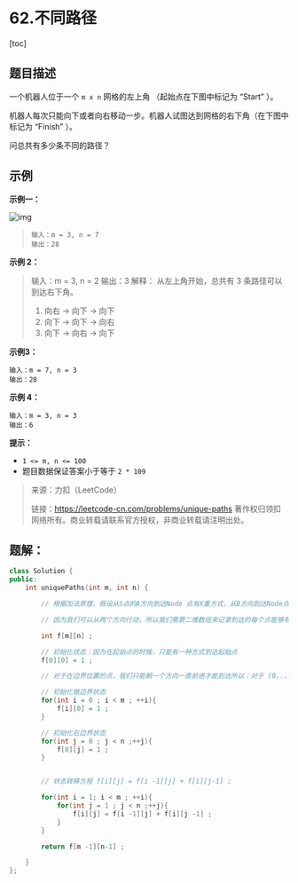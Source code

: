 # 62.不同路径

[toc]

## 题目描述

一个机器人位于一个 `m x n` 网格的左上角 （起始点在下图中标记为 “Start” ）。

机器人每次只能向下或者向右移动一步。机器人试图达到网格的右下角（在下图中标记为 “Finish” ）。

问总共有多少条不同的路径？





## 示例

**示例一：**

![img](https://assets.leetcode.com/uploads/2018/10/22/robot_maze.png)

>```
>输入：m = 3, n = 7
>输出：28
>```

**示例 2：**

> 输入：m = 3, n = 2
> 	输出：3
> 解释：
> 从左上角开始，总共有 3 条路径可以到达右下角。
>
> 1. 向右 -> 向下 -> 向下
> 2. 向下 -> 向下 -> 向右
> 3. 向下 -> 向右 -> 向下
>



**示例3：**

```
输入：m = 7, n = 3
输出：28
```

**示例 4：**

```
输入：m = 3, n = 3
输出：6
```

**提示：**

- `1 <= m, n <= 100`
- 题目数据保证答案小于等于 `2 * 109`





> 来源：力扣（LeetCode）
>
> 链接：https://leetcode-cn.com/problems/unique-paths
> 		著作权归领扣网络所有。商业转载请联系官方授权，非商业转载请注明出处。





## 题解：

```C++
class Solution {
public:
    int uniquePaths(int m, int n) {

        // 根据加法原理，假设从S点的A方向到达Node 点有X重方式，从B方向到达Node点，有Y 种方式，那么从S点，到达Node 节点的方式就有 X + Y 种，

        // 因为我们可以从两个方向行动，所以我们需要二维数组来记录到达的每个点能够有多少种方式才行

        int f[m][n] ;

        // 初始化状态：因为在起始点的时候，只能有一种方式到达起始点
        f[0][0] = 1 ;

        // 对于在边界位置的点，我们只能朝一个方向一直前进才能到达所以：对于 (0...i-1 ,0) = 1 , (0,0...j -1) =1 

        // 初始化做边界状态    
        for(int i = 0 ; i < m ; ++i){
            f[i][0] = 1 ;
        }

        // 初始化右边界状态
        for(int j = 0 ; j < n ;++j){
            f[0][j] = 1 ;
        }


        // 状态转移方程 f[i][j] = f[i -1][j] + f[i][j-1] ;

        for(int i = 1; i < m ; ++i){
            for(int j = 1 ; j < n ;++j){
                f[i][j] = f[i -1][j] + f[i][j -1] ;
            }
        }

        return f[m -1][n-1] ;

    }
};
```



